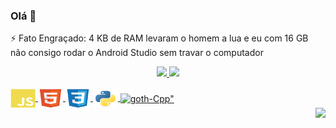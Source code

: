 ### Olá 👋

<!--
**gothboyclick/gothboyclick** is a ✨ _special_ ✨ repository because its `README.md` (this file) appears on your GitHub profile.

Here are some ideas to get you started:

- 🔭 I’m currently working on ...
- 🌱 I’m currently learning ...
- 👯 I’m looking to collaborate on ...
- 🤔 I’m looking for help with ...
- 💬 Ask me about ...
- 📫 How to reach me: ...
- 😄 Pronouns: ...
- ⚡ Fun fact: ...
-->
 ⚡ Fato Engraçado: 4 KB de RAM levaram o homem a lua e eu com 16 GB não consigo rodar o Android Studio sem travar o computador
 <div align="center">
  <a href="https://github.com/gothboyclick">
  <img height="180em" src="https://github-readme-stats.vercel.app/api?username=gothboyclick&show_icons=true&theme=dark&include_all_commits=true&count_private=true"/>
  <img height="180em" src="https://github-readme-stats.vercel.app/api/top-langs/?username=gothboyclick&layout=compact&langs_count=7&theme=dark"/>
</div>
<div style="display: inline_block"><br>
  <img align="center" alt="goth-Js" height="30" width="40" src="https://raw.githubusercontent.com/devicons/devicon/master/icons/javascript/javascript-plain.svg">
  <!-- <img align="center" alt="goth-Ts" height="30" width="40" src="https://raw.githubusercontent.com/devicons/devicon/master/icons/typescript/typescript-plain.svg">
  <img align="center" alt="goth-React" height="30" width="40" src="https://raw.githubusercontent.com/devicons/devicon/master/icons/react/react-original.svg"> -->
  <img align="center" alt="goth-HTML" height="30" width="40" src="https://raw.githubusercontent.com/devicons/devicon/master/icons/html5/html5-original.svg">
  <img align="center" alt="goth-CSS" height="30" width="40" src="https://raw.githubusercontent.com/devicons/devicon/master/icons/css3/css3-original.svg">
  <img align="center" alt="goth-Python" height="30" width="40" src="https://raw.githubusercontent.com/devicons/devicon/master/icons/python/python-original.svg">
  <img align="center" alt=goth-Cpp" height="30" width="40" src="https://cdn.jsdelivr.net/gh/devicons/devicon/icons/cplusplus/cplusplus-original.svg">
  <div align="right">
      <a href="https://www.linkedin.com/in/adriano-x-38692020a/" target="_blank"><img src="https://img.shields.io/badge/-LinkedIn-%230077B5?style=for-the-badge&logo=linkedin&logoColor=white" target="_blank"></a>
  </div>
</div>
